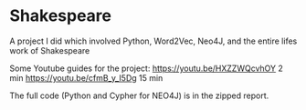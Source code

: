 # Shakespeare
A project I did which involved Python, Word2Vec, Neo4J, and the entire lifes work of Shakespeare

Some Youtube guides for the project:
https://youtu.be/HXZZWQcvhOY 2 min	https://youtu.be/cfmB_y_I5Dg 15 min

The full code (Python and Cypher for NEO4J) is in the zipped report. 
